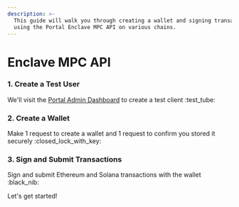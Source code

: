 ```yaml
---
description: >-
  This guide will walk you through creating a wallet and signing transactions
  using the Portal Enclave MPC API on various chains.
---
```


# Enclave MPC API

### 1. Create a Test User

We'll visit the [Portal Admin Dashboard](https://app.portalhq.io) to create a test client :test\_tube:

### 2. Create a Wallet

Make 1 request to create a wallet and 1 request to confirm you stored it securely :closed\_lock\_with\_key:

### 3. Sign and Submit Transactions

Sign and submit Ethereum and Solana transactions with the wallet :black\_nib:



Let's get started!
